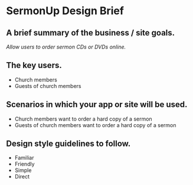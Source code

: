 # SermonUp Design Brief

## A brief summary of the business / site goals.
*Allow users to order sermon CDs or DVDs online.*

## The key users.
* Church members
* Guests of church members

## Scenarios in which your app or site will be used.
* Church members want to order a hard copy of a sermon
* Guests of church members want to order a hard copy of a sermon

## Design style guidelines to follow.
* Familiar
* Friendly
* Simple
* Direct